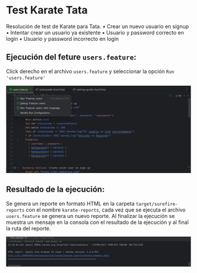 # Test Karate Tata

Resolución de test de Karate para Tata.
• Crear un nuevo usuario en signup
• Intentar crear un usuario ya existente
• Usuario y password correcto en login
• Usuario y password incorrecto en login

## Ejecución del feture `users.feature`:

Click derecho en el archivo `users.feature` y seleccionar la opción `Run 'users.feature'`

![img.png](img.png)

## Resultado de la ejecución:
Se genera un reporte en formato HTML en la carpeta `target/surefire-reports` con el nombre `karate-reports`, cada vez que se ejecuta el archivo `users.feature` se genera un nuevo reporte.
Al finalizar la ejecución se muestra un mensaje en la consola con el resultado de la ejecución y al final la ruta del reporte. 

![img_1.png](img_1.png)